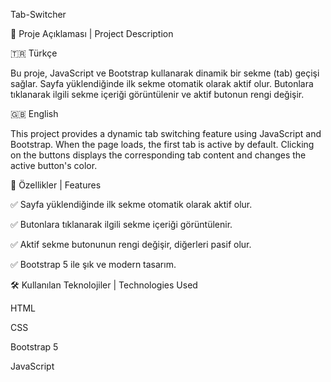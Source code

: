 Tab-Switcher

📌 Proje Açıklaması | Project Description

🇹🇷 Türkçe

Bu proje, JavaScript ve Bootstrap kullanarak dinamik bir sekme (tab) geçişi sağlar. Sayfa yüklendiğinde ilk sekme otomatik olarak aktif olur. Butonlara tıklanarak ilgili sekme içeriği görüntülenir ve aktif butonun rengi değişir.

🇬🇧 English

This project provides a dynamic tab switching feature using JavaScript and Bootstrap. When the page loads, the first tab is active by default. Clicking on the buttons displays the corresponding tab content and changes the active button's color.

🚀 Özellikler | Features

✅ Sayfa yüklendiğinde ilk sekme otomatik olarak aktif olur.

✅ Butonlara tıklanarak ilgili sekme içeriği görüntülenir.

✅ Aktif sekme butonunun rengi değişir, diğerleri pasif olur.

✅ Bootstrap 5 ile şık ve modern tasarım.


🛠 Kullanılan Teknolojiler | Technologies Used

HTML

CSS

Bootstrap 5

JavaScript

